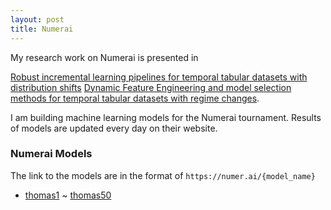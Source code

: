 ```yaml
---
layout: post
title: Numerai
---
```


My research work on Numerai is presented in 

[Robust incremental learning pipelines for temporal tabular datasets with distribution shifts](https://arxiv.org/abs/2303.07925)
[Dynamic Feature Engineering and model selection methods for temporal tabular datasets with regime changes](https://arxiv.org/abs/2301.00790).

I am building machine learning models for the Numerai tournament. Results of models are updated every day on their website. 


### Numerai Models 

The link to the models are in the format of `https://numer.ai/{model_name}`

  - [thomas1](https://numer.ai/thomas1) ~ [thomas50](https://numer.ai/thomas50)


